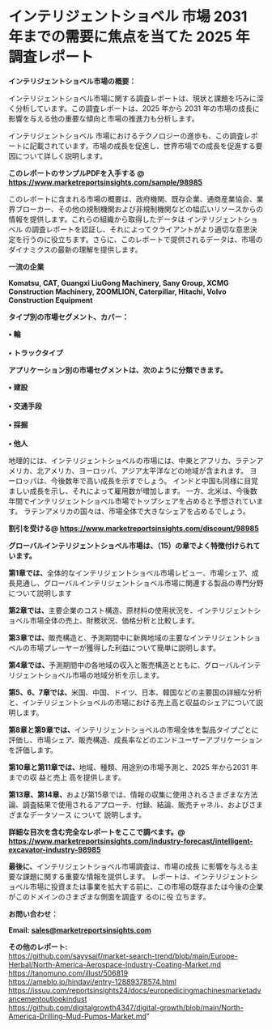 # インテリジェントショベル 市場 2031 年までの需要に焦点を当てた 2025 年調査レポート

<strong><b>インテリジェントショベル市場の概要：</b></strong>

インテリジェントショベル市場に関する調査レポートは、現状と課題を巧みに深く分析しています。この調査レポートは、2025 年から 2031 年の市場の成長に影響を与える他の重要な傾向と市場の推進力も分析します。

インテリジェントショベル 市場におけるテクノロジーの進歩も、この調査レポートに記載されています。市場の成長を促進し、世界市場での成長を促進する要因について詳しく説明します。

<strong>このレポートのサンプルPDFを入手する @ <a href=https://www.marketreportsinsights.com/sample/98985>https://www.marketreportsinsights.com/sample/98985</a></strong>

このレポートに含まれる市場の概要は、政府機関、既存企業、通商産業協会、業界ブローカー、その他の規制機関および非規制機関などの幅広いリソースからの情報を提供します。これらの組織から取得したデータは インテリジェントショベル の調査レポートを認証し、それによってクライアントがより適切な意思決定を行うのに役立ちます。さらに、このレポートで提供されるデータは、市場のダイナミクスの最新の理解を提供します。

<strong>一流の企業</strong>

<strong><b>Komatsu, CAT, Guangxi LiuGong Machinery, Sany Group, XCMG Construction Machinery, ZOOMLION, Caterpillar, Hitachi, Volvo Construction Equipment</b></strong>

<strong><b>タイプ別の市場セグメント、カバー：</b></strong>

<strong>• 輪<br><br>• トラックタイプ</strong>

<strong><b>アプリケーション別の市場セグメントは、次のように分類できます。</b></strong>

<strong>• 建設<br><br>• 交通手段<br><br>• 採掘<br><br>• 他人</strong>

 地理的には、インテリジェントショベルの市場には、中東とアフリカ、ラテンアメリカ、北アメリカ、ヨーロッパ、アジア太平洋などの地域が含まれます。 ヨーロッパは、今後数年で高い成長を示すでしょう。 インドと中国も同様に目覚ましい成長を示し、それによって雇用数が増加します。 一方、北米は、今後数年間でインテリジェントショベル市場でトップシェアを占めると予想されています。 ラテンアメリカの国々は、市場全体で大きなシェアを占めるでしょう。

<strong>割引を受ける@ <a href=https://www.marketreportsinsights.com/discount/98985>https://www.marketreportsinsights.com/discount/98985</a></strong>

<strong><b>グローバルインテリジェントショベル市場は、（15）の章でよく特徴付けられています。</b></strong>

<strong><b>第</b></strong><strong><b>1章では、</b></strong>全体的なインテリジェントショベル市場レビュー、市場シェア、成長見通し、グローバルインテリジェントショベル市場に関連する製品の専門分野について説明します

<strong><b>第2章では、</b></strong>主要企業のコスト構造、原材料の使用状況を、インテリジェントショベル市場全体の売上、財務状況、価格分析と比較します。

<strong><b>第3章では、</b></strong>販売構造と、予測期間中に新興地域の主要なインテリジェントショベルの市場プレーヤーが獲得した利益について簡単に説明します。

<strong><b>第4章では、</b></strong>予測期間中の各地域の収入と販売構造とともに、グローバルインテリジェントショベル市場の地域分析を示します。

<strong><b>第5、6、7章では、</b></strong>米国、中国、ドイツ、日本、韓国などの主要国の詳細な分析と、インテリジェントショベルの市場における売上高と収益のシェアについて説明します。

<strong><b>第8章と第9章では、</b></strong>インテリジェントショベルの市場全体を製品タイプごとに評価し、市場シェア、販売構造、成長率などのエンドユーザーアプリケーションを評価します。

<strong><b>第10章と第11章では、</b></strong>地域、種類、用途別の市場予測と、2025 年から2031 年までの収 益と売上 高を提供します。

<strong><b>第13章、第14章、</b></strong>および第15章では、情報の収集に使用されるさまざまな方法論、調査結果で使用されるアプローチ、付録、結論、販売チャネル、およびさまざまなデータソース について 説明します。

<strong>詳細な目次を含む完全なレポートをここで調べます。@ <a href=https://www.marketreportsinsights.com/industry-forecast/intelligent-excavator-industry-98985>https://www.marketreportsinsights.com/industry-forecast/intelligent-excavator-industry-98985</a></strong>

<strong><b>最後に、</b></strong>インテリジェントショベル市場調査は、市場の成長 に影響を</a>与える主要な課題に関する重要な情報を提供します。 レポートは、インテリジェントショベル市場に投資または事業を拡大する前に、この市場の既存または今後の企業がこのドメインのさまざまな側面を調査す るのに役 立ちます。

<strong><b>お問い合わせ：</b></strong>

<strong>Email: </strong><a href=mailto:sales@marketreportsinsights.com><strong>sales@marketreportsinsights.com</strong></a>

<strong>その他のレポート:</strong>
<br>
<a href=https://github.com/sayysaif/market-search-trend/blob/main/Europe-Herbal/North-America-Aerospace-Industry-Coating-Market.md>https://github.com/sayysaif/market-search-trend/blob/main/Europe-Herbal/North-America-Aerospace-Industry-Coating-Market.md</a>
<br>
<a href=https://tanomuno.com/illust/506819>https://tanomuno.com/illust/506819</a>
<br>
<a href=https://ameblo.jp/hindavi/entry-12889378574.html>https://ameblo.jp/hindavi/entry-12889378574.html</a>
<br>
<a href=https://issuu.com/reportsinsights24/docs/europedicingmachinesmarketadvancementoutlookindust>https://issuu.com/reportsinsights24/docs/europedicingmachinesmarketadvancementoutlookindust</a>
<br>
<a href=https://github.com/digitalgrowth4347/digital-growth/blob/main/North-America-Drilling-Mud-Pumps-Market.md>https://github.com/digitalgrowth4347/digital-growth/blob/main/North-America-Drilling-Mud-Pumps-Market.md</a>"
